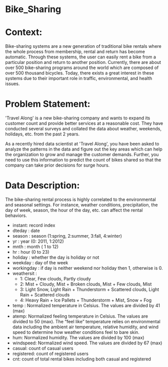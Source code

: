 # Bike_Sharing
# **Context:**

Bike-sharing systems are a new generation of traditional bike rentals where the whole process from membership, rental and return has become automatic. Through these systems, the user can easily rent a bike from a particular position and return to another position. Currently, there are about over 500 bike-sharing programs around the world which are composed of over 500 thousand bicycles. Today, there exists a great interest in these systems due to their important role in traffic, environmental, and health issues.


# **Problem Statement:**
'Travel Along' is a new bike-sharing company and wants to expand its customer count and provide better services at a reasonable cost. They have conducted several surveys and collated the data about weather, weekends, holidays, etc. from the past 2 years.

As a recently hired data scientist at 'Travel Along', you have been asked to analyze the patterns in the data and figure out the key areas which can help the organization to grow and manage the customer demands. Further, you need to use this information to predict the count of bikes shared so that the company can take prior decisions for surge hours.

# **Data Description:**

The bike-sharing rental process is highly correlated to the environmental and seasonal settings. For instance, weather conditions, precipitation, the day of week, season, the hour of the day, etc. can affect the rental behaviors.

- instant: record index
- dteday : date
- season : season (1:spring, 2:summer, 3:fall, 4:winter)
- yr : year (0: 2011, 1:2012)
- mnth : month ( 1 to 12)
- hr : hour (0 to 23)
- holiday : whether the day is holiday or not
- weekday : day of the week
- workingday : if day is neither weekend nor holiday then 1, otherwise is 0.
- weathersit : 
	- 1: Clear, Few clouds, Partly cloudy
	- 2: Mist + Cloudy, Mist + Broken clouds, Mist + Few clouds, Mist
	- 3: Light Snow, Light Rain + Thunderstorm + Scattered clouds, Light Rain + Scattered clouds
	- 4: Heavy Rain + Ice Pallets + Thunderstorm + Mist, Snow + Fog
- temp : Normalized temperature in Celsius. The values are divided by 41 (max)
- atemp: Normalized feeling temperature in Celsius. The values are divided to 50 (max). The “feel like” temperature relies on environmental data including the ambient air temperature, relative humidity, and wind speed to determine how weather conditions feel to bare skin.
- hum: Normalized humidity. The values are divided by 100 (max)
- windspeed: Normalized wind speed. The values are divided by 67 (max)
- casual: count of casual users
- registered: count of registered users
- cnt: count of total rental bikes including both casual and registered
